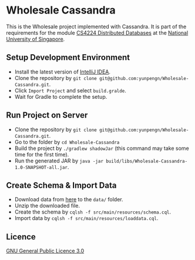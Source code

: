 # Wholesale Cassandra

This is the Wholesale project implemented with Cassandra. It is part of the requirements for the module [CS4224 Distributed Databases](https://nusmods.com/modules/CS4224/distributed-databases) at the [National University of Singapore](http://www.nus.edu.sg).

## Setup Development Environment

- Install the latest version of [IntelliJ IDEA](https://www.jetbrains.com/idea/).
- Clone the repository by `git clone git@github.com:yunpengn/Wholesale-Cassandra.git`.
- Click `Import Project` and select `build.gralde`.
- Wait for Gradle to complete the setup.

## Run Project on Server

- Clone the repository by `git clone git@github.com:yunpengn/Wholesale-Cassandra.git`.
- Go to the folder by `cd Wholesale-Cassandra`
- Build the project by `./gradlew shadowJar` (this command may take some time for the first time).
- Run the generated JAR by `java -jar build/libs/Wholesale-Cassandra-1.0-SNAPSHOT-all.jar`.

## Create Schema & Import Data

- Download data from [here](https://www.comp.nus.edu.sg/~cs4224/project-files.zip) to the `data/` folder.
- Unzip the downloaded file.
- Create the schema by `cqlsh -f src/main/resources/schema.cql`.
- Import data by `cqlsh -f src/main/resources/loaddata.cql`.

## Licence

[GNU General Public Licence 3.0](LICENSE)
